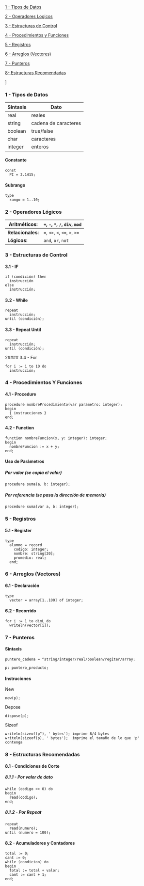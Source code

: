 [1 - Tipos de Datos](https://github.com/Julian-Gonzalez-Gomez/Documentacion-Free-Pascal-?tab=readme-ov-file#1---tipos-de-datos)

[2 - Operadores Logicos](https://github.com/Julian-Gonzalez-Gomez/Documentacion-Free-Pascal-?tab=readme-ov-file#2---operadores-logicos)

[3 - Estructuras de Control](https://github.com/Julian-Gonzalez-Gomez/Documentacion-Free-Pascal-?tab=readme-ov-file#3---estructuras-de-control)

[4 - Procedimientos y Funciones](https://github.com/Julian-Gonzalez-Gomez/Documentacion-Free-Pascal-?tab=readme-ov-file#4---procedimientos-y-funciones)

[5 - Registros](https://github.com/Julian-Gonzalez-Gomez/Documentacion-Free-Pascal-?tab=readme-ov-file#5---registros)

[6 - Arreglos (Vectores)](https://github.com/Julian-Gonzalez-Gomez/Documentacion-Free-Pascal-?tab=readme-ov-file#6---arreglos-(vectores))

[7 - Punteros](https://github.com/Julian-Gonzalez-Gomez/Documentacion-Free-Pascal-?tab=readme-ov-file#7---punteros)

[8- Estructuras Recomendadas](https://github.com/Julian-Gonzalez-Gomez/Documentacion-Free-Pascal-?tab=readme-ov-file#8---estructuras-recomendadas)

]
### 1 - Tipos de Datos

| Sintaxis | Dato                 |
| -------- | -------------------- |
| real     | reales               |
| string   | cadena de caracteres |
| boolean  | true/false           |
| char     | caracteres           |
| integer  | enteros              |
#### Constante
```
const
  PI = 3.1415;
```
#### Subrango
```
type
  rango = 1..10;
```
### 2 - Operadores Lógicos

| Aritméticos:      | `+`, `-`, `*`, `/`, `div`, `mod` |
| ----------------- | -------------------------------- |
| **Relacionales:** | `=`, `<>`, `<`, `<=`, `>`, `>=`  |
| **Lógicos:**      | `and`, `or`, `not`               |
### 3 - Estructuras de Control
#### 3.1 - IF
```
if (condición) then
  instrucción
else
  instrucción;
```
#### 3.2 - While
```
repeat
  instrucción;
until (condición);
```
#### 3.3 - Repeat Until
```
repeat
  instrucción;
until (condición);
```
2#### 3.4 - For
```
for i := 1 to 10 do
  instrucción;
```
### 4 - Procedimientos Y Funciones
#### 4.1 - Procedure
```
procedure nombreProcedimiento(var parametro: integer);
begin
  { instrucciones }
end;
```
#### 4.2 - Function
```
function nombreFuncion(x, y: integer): integer;
begin
  nombreFuncion := x + y;
end;
```
#### Uso de Parámetros
##### Por valor (se copia el valor)
```
procedure suma(a, b: integer);
```
##### Por referencia (se pasa la dirección de memoria)
```
procedure suma(var a, b: integer);
```


### 5 - Registros
#### 5.1 - Register
```
type
  alumno = record
    codigo: integer;
    nombre: string[20];
    promedio: real;
  end;
```
### 6 - Arreglos (Vectores)
#### 6.1 - Declaración
```
type
  vector = array[1..100] of integer;
```
#### 6.2 - Recorrido
```
for i := 1 to dimL do
  writeln(vector[i]);
```
### 7 - Punteros
#### Sintaxis
```
puntero_cadena = ^string/integer/real/boolean/regiter/array;
```
```
p: puntero_producto;
```
#### Instruciones
New
```
new(p);
```
Depose
```
dispose(p);
```
Sizeof
```
writeln(sizeof(p^), ' bytes'); imprime 8/4 bytes
writeln(sizeof(p), ' bytes');  imprime el tamaño de lo que 'p' contenga
```
### 8 - Estructuras Recomendadas
#### 8.1 - Condiciones de Corte
##### 8.1.1 - Por valor de dato
```
while (codigo <> 0) do
begin
  read(codigo);
end;
```
##### 8.1.2 - Por Repeat
```
repeat
  read(numero);
until (numero = 100);
```
#### 8.2 - Acumuladores y Contadores
```
total := 0;
cant := 0;
while (condicion) do
begin
  total := total + valor;
  cant := cant + 1;
end;
```
